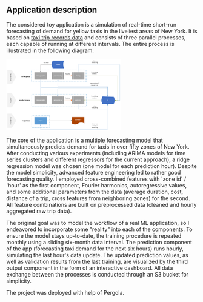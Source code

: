 ## Application description

The considered toy application is a simulation of real-time short-run forecasting of demand for yellow taxis in the liveliest areas of New York. It is based on [taxi trip records data](https://www.nyc.gov/site/tlc/about/tlc-trip-record-data.page) and consists of three parallel processes, each capable of running at different intervals. The entire process is illustrated in the following diagram:

<img src="./img/ny_taxi_app_diagram_transparent.png"  width="60%" height="60%">

The core of the application is a multiple forecasting model that simultaneously predicts demand for taxis in over fifty zones of New York. After conducting various experiments (including ARIMA models for time series clusters and different regressors for the current approach), a ridge regression model was chosen (one model for each prediction hour). Despite the model simplicity, advanced feature engineering led to rather good forecasting quality. I employed cross-combined features with 'zone id' / 'hour' as the first component, Fourier harmonics, autoregressive values, and some additional parameters from the data (average duration, cost, distance of a trip, cross features from neighboring zones) for the second. All feature combinations are built on preprocessed data (cleaned and hourly aggregated raw trip data).

The original goal was to model the workflow of a real ML application, so I endeavored to incorporate some "reality" into each of the components. To ensure the model stays up-to-date, the training procedure is repeated monthly using a sliding six-month data interval. The prediction component of the app (forecasting taxi demand for the next six hours) runs hourly, simulating the last hour's data update. The updated prediction values, as well as validation results from the last training, are visualized by the third output component in the form of an interactive dashboard. All data exchange between the processes is conducted through an S3 bucket for simplicity.

The project was deployed with help of Pergola.